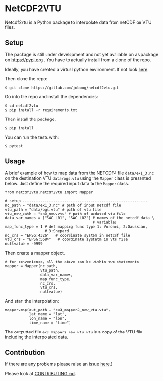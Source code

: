 # NetCDF2VTU

Netcdf2vtu is a Python package to interpolate data from netCDF on VTU
 files.

## Setup

The package is still under development and not yet available on as
package on https://pypi.org .
You have to actually install from a clone of the repo.

Ideally, you have created a virtual python environment. If not look
[here](https://packaging.python.org/en/latest/tutorials/installing-packages/#creating-virtual-environments).

Then clone the repo:
```
$ git clone https://gitlab.com/joboog/netcdf2vtu.git
```

Go into the repo and install the dependencies:
```
$ cd netcdf2vtu
$ pip install -r requirements.txt
```

Then install the package:
```
$ pip install .
```

You can run the tests with:
```
$ pytest
```

## Usage

A brief example of how to map data from the NETCDF4 file `data/ex1_3.nc`
on the destination VTU `data/ogs.vtu` using the `Mapper` class is
 presented below.
Just define the required input data to the `Mapper` class.

```
from netcdf2vtu.netcdf2vtu import Mapper

# setup ---------------------------------------------------------
nc_path = "data/ex1_3.nc" # path of input netcdf file
vtu_path = "data/ogs.vtu" # path of vtu file
vtu_new_path = "ex3_new.vtu" # path of updated vtu file
data_var_names = ["SWC_L01", "SWC_L02"] # names of the netcdf data \
                                        # variables
map_func_type = 1 # def mapping func type 1: Voronoi, 2:Gaussian,
                  # 3:Shepard
nc_crs = "EPSG:4326"   # coordinate system in netcdf file
vtu_crs = "EPSG:5684"   # coordinate systetm in vtu file
nullvalue = -9999
```

Then create a mapper object.

```
# for convenience, all the above can be within two statements
mapper = Mapper(nc_path,
                vtu_path,
                data_var_names,
                map_func_type,
                nc_crs,
                vtu_crs,
                nullvalue)
```

And start the interpolation:
```
mapper.map(out_path = "ex3_mapper2_new_vtu.vtu",
           lat_name = "lat",
           lon_name = "lon",
           time_name = "time")
```

The outputted file `ex3_mapper2_new_vtu.vtu` is a copy of the VTU file
including the interpolated data.

## Contribution

If there are any problems please raise an issue [here](https://gitlab.com/joboog/netcdf2vtu/-/issues).)

Please look at [CONTRIBUTING.md](./CONTRIBUTING.md).

